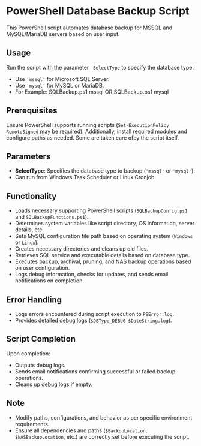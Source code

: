 # PowerShell Database Backup Script

This PowerShell script automates database backup for MSSQL and MySQL/MariaDB servers based on user input.

## Usage

Run the script with the parameter `-SelectType` to specify the database type:

- Use `'mssql'` for Microsoft SQL Server.
- Use `'mysql'` for MySQL or MariaDB.
- For Example: SQLBackup.ps1 mssql OR SQLBackup.ps1 mysql

## Prerequisites

Ensure PowerShell supports running scripts (`Set-ExecutionPolicy RemoteSigned` may be required). Additionally, install required modules and configure paths as needed. Some are taken care ofby the script itself.

## Parameters

- **SelectType**: Specifies the database type to backup (`'mssql'` or `'mysql'`).
- Can run from Windows Task Scheduler or Linux Cronjob

## Functionality

- Loads necessary supporting PowerShell scripts (`SQLBackupConfig.ps1` and `SQLBackupFunctions.ps1`).
- Determines system variables like script directory, OS information, server details, etc.
- Sets MySQL configuration file path based on operating system (`Windows` or `Linux`).
- Creates necessary directories and cleans up old files.
- Retrieves SQL service and executable details based on database type.
- Executes backup, archival, pruning, and NAS backup operations based on user configuration.
- Logs debug information, checks for updates, and sends email notifications on completion.

## Error Handling

- Logs errors encountered during script execution to `PSError.log`.
- Provides detailed debug logs (`$DBType_DEBUG-$DateString.log`).

## Script Completion

Upon completion:

- Outputs debug logs.
- Sends email notifications confirming successful or failed backup operations.
- Cleans up debug logs if empty.

## Note

- Modify paths, configurations, and behavior as per specific environment requirements.
- Ensure all dependencies and paths (`$BackupLocation`, `$NASBackupLocation`, etc.) are correctly set before executing the script.
